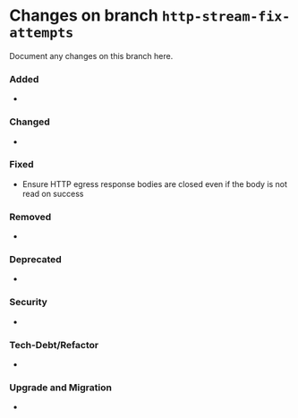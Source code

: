 # Changes on branch `http-stream-fix-attempts`
Document any changes on this branch here.
### Added
- 

### Changed
- 

### Fixed
- Ensure HTTP egress response bodies are closed even if the body is not read on success

### Removed
- 

### Deprecated
- 

### Security
- 

### Tech-Debt/Refactor
- 

### Upgrade and Migration
- 
